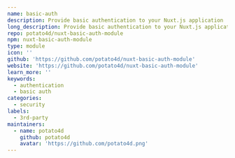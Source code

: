 ```yaml
---
name: basic-auth
description: Provide basic authentication to your Nuxt.js application
long_description: Provide basic authentication to your Nuxt.js application
repo: potato4d/nuxt-basic-auth-module
npm: nuxt-basic-auth-module
type: module
icon: ''
github: 'https://github.com/potato4d/nuxt-basic-auth-module'
website: 'https://github.com/potato4d/nuxt-basic-auth-module'
learn_more: ''
keywords:
  - authentication
  - basic auth
categories:
  - security
labels:
  - 3rd-party
maintainers:
  - name: potato4d
    github: potato4d
    avatar: 'https://github.com/potato4d.png'
---
```

